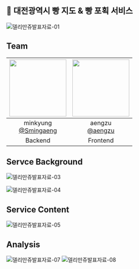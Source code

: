 
## 🥐 대전광역시 빵 지도 & 빵 포획 서비스 

![델리만쥬발표자료-01](https://github.com/aengzu/Sogra/assets/102356873/4c8eb3c0-a4bc-4d1c-a44a-6e81fd337985)


## Team
|<img src="https://avatars.githubusercontent.com/u/113099494?v=4" width="150" height="150"/>|<img src="https://avatars.githubusercontent.com/u/102356873?v=4" width="150" height="150"/>|
|:-:|:-:|
|minkyung<br/>[@Smingaeng](https://github.com/Smingaeng)|aengzu<br/>[@aengzu](https://github.com/aengzu)|
| Backend | Frontend |


## Servce Background

![델리만쥬발표자료-03](https://github.com/aengzu/Sogra/assets/102356873/77184689-ab75-404c-bbb9-6c7fa4ebcd10)

![델리만쥬발표자료-04](https://github.com/aengzu/Sogra/assets/102356873/53b5916d-38c3-4165-a493-b43006a3a401)

## Service Content

![델리만쥬발표자료-05](https://github.com/aengzu/Sogra/assets/102356873/a335df86-d5c0-49e5-a13d-0cef22642356)

## Analysis
![델리만쥬발표자료-07](https://github.com/aengzu/Sogra/assets/102356873/33ed9529-4582-4d90-9e2e-0b48d9c407ff)
![델리만쥬발표자료-08](https://github.com/aengzu/Sogra/assets/102356873/3f046135-aee1-4e9a-b140-a85569aed535)



